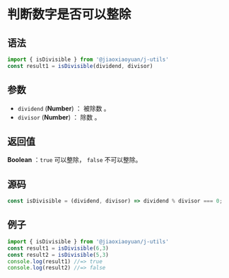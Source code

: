 
# 判断数字是否可以整除

## 语法

```js
import { isDivisible } from '@jiaoxiaoyuan/j-utils'
const result1 = isDivisible(dividend, divisor)
```

## 参数

- `dividend` (**Number**) ： 被除数 。
- `divisor` (**Number**) ： 除数 。

## 返回值

**Boolean** ：`true` 可以整除， `false` 不可以整除。


## 源码

```js
const isDivisible = (dividend, divisor) => dividend % divisor === 0;
```

## 例子

```js
import { isDivisible } from '@jiaoxiaoyuan/j-utils'
const result1 = isDivisible(6,3)
const result2 = isDivisible(5,3)
console.log(result1) //=> true
console.log(result2) //=> false
```